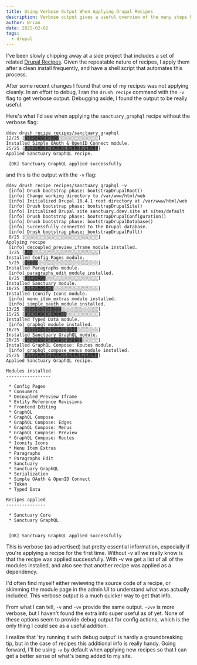 ```yaml
---
title: Using Verbose Output When Applying Drupal Recipes
description: Verbose output gives a useful overview of the many steps happening behind the scenes when applying recipes.
author: Brian
date: 2025-02-02
tags:
  - drupal
---
```


I've been slowly chipping away at a side project that includes a set of related [Drupal Recipes](https://www.drupal.org/docs/extending-drupal/drupal-recipes). Given the repeatable nature of recipes, I apply them after a clean install frequently, and have a shell script that automates this process.

After some recent changes I found that one of my recipes was not applying cleanly. In an effort to debug, I ran the `drush recipe` command with the `-v` flag to get verbose output. Debugging aside, I found the output to be really useful.

Here's what I'd see when applying the `sanctuary_graphql` recipe without the verbose flag:

```shell
ddev drush recipe recipes/sanctuary_graphql
12/25 [▓▓▓▓▓▓▓▓▓▓▓▓▓░░░░░░░░░░░░░░░]
Installed Simple OAuth & OpenID Connect module.
25/25 [▓▓▓▓▓▓▓▓▓▓▓▓▓▓▓▓▓▓▓▓▓▓▓▓▓▓▓▓]
Applied Sanctuary GraphQL recipe.

 [OK] Sanctuary GraphQL applied successfully
```

and this is the output with the `-v` flag:

```shell
ddev drush recipe recipes/sanctuary_graphql -v
 [info] Drush bootstrap phase: bootstrapDrupalRoot()
 [info] Change working directory to /var/www/html/web
 [info] Initialized Drupal 10.4.1 root directory at /var/www/html/web
 [info] Drush bootstrap phase: bootstrapDrupalSite()
 [info] Initialized Drupal site sanctuary.ddev.site at sites/default
 [info] Drush bootstrap phase: bootstrapDrupalConfiguration()
 [info] Drush bootstrap phase: bootstrapDrupalDatabase()
 [info] Successfully connected to the Drupal database.
 [info] Drush bootstrap phase: bootstrapDrupalFull()
 0/25 [░░░░░░░░░░░░░░░░░░░░░░░░░░░░]
Applying recipe
 [info] decoupled_preview_iframe module installed.
 3/25 [▓▓▓░░░░░░░░░░░░░░░░░░░░░░░░░]
Installed Config Pages module.
 5/25 [▓▓▓▓▓░░░░░░░░░░░░░░░░░░░░░░░]
Installed Paragraphs module.
 [info] paragraphs_edit module installed.
 8/25 [▓▓▓▓▓▓▓▓░░░░░░░░░░░░░░░░░░░░]
Installed Sanctuary module.
10/25 [▓▓▓▓▓▓▓▓▓▓▓░░░░░░░░░░░░░░░░░]
Installed Iconify Icons module.
 [info] menu_item_extras module installed.
 [info] simple_oauth module installed.
13/25 [▓▓▓▓▓▓▓▓▓▓▓▓▓▓░░░░░░░░░░░░░░]
15/25 [▓▓▓▓▓▓▓▓▓▓▓▓▓▓▓▓░░░░░░░░░░░░]
Installed Typed Data module.
 [info] graphql module installed.
18/25 [▓▓▓▓▓▓▓▓▓▓▓▓▓▓▓▓▓▓▓▓░░░░░░░░]
Installed Sanctuary GraphQL module.
20/25 [▓▓▓▓▓▓▓▓▓▓▓▓▓▓▓▓▓▓▓▓▓▓░░░░░░]
Installed GraphQL Compose: Routes module.
 [info] graphql_compose_menus module installed.
25/25 [▓▓▓▓▓▓▓▓▓▓▓▓▓▓▓▓▓▓▓▓▓▓▓▓▓▓▓▓]
Applied Sanctuary GraphQL recipe.

Modules installed
-----------------

 * Config Pages
 * Consumers
 * Decoupled Preview Iframe
 * Entity Reference Revisions
 * Frontend Editing
 * GraphQL
 * GraphQL Compose
 * GraphQL Compose: Edges
 * GraphQL Compose: Menus
 * GraphQL Compose: Preview
 * GraphQL Compose: Routes
 * Iconify Icons
 * Menu Item Extras
 * Paragraphs
 * Paragraphs Edit
 * Sanctuary
 * Sanctuary GraphQL
 * Serialization
 * Simple OAuth & OpenID Connect
 * Token
 * Typed Data

Recipes applied
---------------

 * Sanctuary Core
 * Sanctuary GraphQL


 [OK] Sanctuary GraphQL applied successfully
```

This is verbose (as advertised) but pretty essential information, especially if you're applying a recipe for the first time. Without -v all we really know is that the recipe was applied successfully. With -v we get a list of all of the modules installed, and also see that another recipe was applied as a dependency.

I'd often find myself either reviewing the source code of a recipe, or skimming the module page in the admin UI to understand what was actually included. This verbose output is a much quicker way to get that info.

From what I can tell, `-v` and `-vv` provide the same output. `-vvv` is more verbose, but I haven't found the extra info super useful as of yet. None of these options seem to provide debug output for config actions, which is the only thing I could see as a useful addition.

I realize that 'try running it with debug output' is hardly a groundbreaking tip, but in the case of recipes this additional info is really handy. Going forward, I'll be using `-v` by default when applying new recipes so that I can get a better sense of what's being added to my site.
